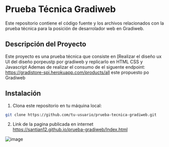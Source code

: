 
# Prueba Técnica Gradiweb

Este repositorio contiene el código fuente y los archivos relacionados con la prueba técnica para la posición de desarrolador web en Gradiweb.

## Descripción del Proyecto

Este proyecto es una prueba técnica que consiste en [Realizar el diseño ux UI del diseño porpeustp por gradiweb y replicarlo en HTML CSS y Javascript Ademas de realizar el consumo de el siguente endpoint: https://gradistore-spi.herokuapp.com/products/all este propuesto po
Gradiweb 




## Instalación

1. Clona este repositorio en tu máquina local:

```bash
git clone https://github.com/tu-usuario/prueba-tecnica-gradiweb.git
```
2. Link de la pagina publicada en internet https://santian12.github.io/prueba-gradiweb/Index.html

![image](https://github.com/santian12/prueba-gradiweb/assets/43630056/26d190cd-e8d0-41de-bef7-f1165e7799e6)
